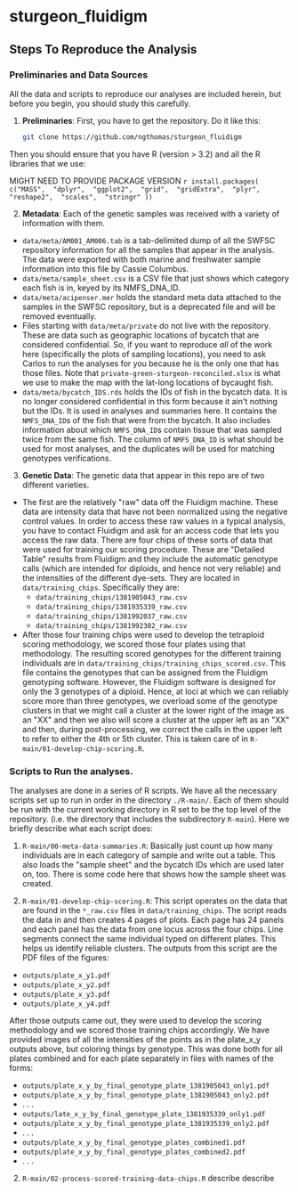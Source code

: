 # sturgeon_fluidigm


## Steps To Reproduce the Analysis

### Preliminaries and Data Sources
All the data and scripts to reproduce our analyses are included herein, but
before you begin, you should study this carefully.

1. __Preliminaries__: First, you have to get the repository.  Do it like this:

    ```sh
    git clone https://github.com/ngthomas/sturgeon_fluidigm
    ```
  
  Then you should ensure that you have R (version > 3.2) and all the R libraries that we use:
  
  MIGHT NEED TO PROVIDE PACKAGE VERSION 
    ```r
    install.packages(
    c("MASS", 
      "dplyr", 
      "ggplot2", 
      "grid", 
      "gridExtra", 
      "plyr", 
      "reshape2", 
      "scales", 
      "stringr"
    ))
    ```
    
2. __Metadata__: Each of the genetic samples was received with a variety of information with them.
  * `data/meta/AM001_AM006.tab` is a tab-delimited dump of all the SWFSC repository information for all the samples that appear in the analysis. The data were exported with both marine and freshwater sample information into this file by Cassie Columbus.
  * `data/meta/sample_sheet.csv` is a CSV file that just shows which category each fish is in, keyed by
  its NMFS_DNA_ID.
  * `data/meta/acipenser.mer` holds the standard meta data attached to the samples in the SWFSC repository, but is a deprecated file and will be removed eventually.
  * Files starting with `data/meta/private` do not live with the repository.  These are data such as geographic locations of bycatch that are considered confidential.  So, if you want to reproduce _all_ of the work here (specifically the plots of sampling locations), you need to ask Carlos to run the analyses for you because he is the only one that has those files.  Note that `private-green-sturgeon-reconciled.xlsx` is what we use to make the map with the lat-long locations of bycaught fish.
  * `data/meta/bycatch_IDS.rds` holds the IDs of fish in the bycatch data. It is no longer considered confidential in this form because it ain't nothing but the IDs.  It is used in analyses and summaries here.  It contains the `NMFS_DNA_ID`s of the fish that were from the bycatch. It also includes information about which `NMFS_DNA_ID`s contain tissue that was sampled twice from the same fish.  The column of `NMFS_DNA_ID` is what should be used for most analyses, and the duplicates will be used for matching genotypes verifications.
3. __Genetic Data__: The genetic data that appear in this repo are of two different varieties.  
  * The first are the relatively "raw" data off the Fluidigm machine. These data are intensity data that have not been normalized using the negative control values.  In order to access these raw values in a typical analysis, you have to contact Fluidigm and ask for an access code that lets you access the raw data. There are four chips of these sorts of data that were used for training our scoring procedure. These are "Detailed Table" results from Fluidigm and they include the automatic genotype calls (which are intended for diploids, and hence not very reliable) and the intensities of the different dye-sets. They are located in `data/training_chips`.  Specifically they are:
    - `data/training_chips/1381905043_raw.csv`
    - `data/training_chips/1381935339_raw.csv`
    - `data/training_chips/1381992037_raw.csv`
    - `data/training_chips/1381992302_raw.csv`
  * After those four training chips were used to develop the tetraploid scoring methodology, we scored those four plates using that methodology.  The resulting scored genotypes for the different training individuals are in `data/training_chips/training_chips_scored.csv`. This file contains the genotypes that can be assigned from the Fluidigm genotyping software.  However, the Fluidigm software is designed for only the 3 genotypes of a diploid.  Hence, at loci at which we can reliably score more than three genotypes, we overload some of the genotype clusters in that we might call a cluster at the lower right of the image as an "XX" and then we also will score a cluster at the upper left as an "XX" and then, during post-processing, we correct the calls in the upper left to refer to either the 4th or 5th cluster.  This is taken care of in `R-main/01-develop-chip-scoring.R`.


### Scripts to Run the analyses.

The analyses are done in a series of R scripts.  We have all the necessary scripts set up to run in 
order in the directory `./R-main/`.  Each of them should be run with the current
working directory in R set to be the top level of the repository. (i.e. the directory
that includes the subdirectory `R-main`). Here we briefly describe what each script does:

1. `R-main/00-meta-data-summaries.R`: Basically just count up how many individuals are in each
category of sample and write out a table.  This also loads the "sample sheet" and the bycatch 
IDs which are used later on, too.  There is some code here that shows how the sample sheet
was created.

1. `R-main/01-develop-chip-scoring.R`:  This script operates on the data that are found in the `*_raw.csv` files in `data/training_chips`. The script reads the data in and then creates 4 pages of plots.  Each page has 24 panels and each panel has the data from one locus across the four chips. Line segments connect the same individual typed on different plates.  This helps us identify reliable clusters. The outputs from this script are the PDF files of the figures:
  - `outputs/plate_x_y1.pdf`
  - `outputs/plate_x_y2.pdf`
  - `outputs/plate_x_y3.pdf`
  - `outputs/plate_x_y4.pdf`

 After those outputs came out, they were used to develop the scoring methodology and we scored those training chips accordingly. We have provided images of all the intensities of the points as in the plate_x_y outputs above, but coloring things by genotype.  This was done both for all plates combined and for each plate separately in files with names of the forms:
  - `outputs/plate_x_y_by_final_genotype_plate_1381905043_only1.pdf`
  - `outputs/plate_x_y_by_final_genotype_plate_1381905043_only2.pdf`
  -  . . . 
  - `outputs/late_x_y_by_final_genotype_plate_1381935339_only1.pdf`
  - `outputs/plate_x_y_by_final_genotype_plate_1381935339_only2.pdf`
  -  . . .
  -  `outputs/plate_x_y_by_final_genotype_plates_combined1.pdf`
  -  `outputs/plate_x_y_by_final_genotype_plates_combined2.pdf`
  -  . . .



2. `R-main/02-process-scored-training-data-chips.R` describe describe
